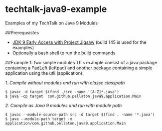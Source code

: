 # techtalk-java9-example
Examples of my TechTalk on Java 9 Modules

##Prerequsistes
* [JDK 9 Early Access with Project Jigsaw](https://jdk9.java.net/jigsaw/) (build 145 is used for the examples)
* Optionally a bash shell to run the build commands

##Example 1: two simple modules
This example consist of a java package containing a PadLeft (leftpad) and another package containing a simple application using the util (application).

*1. Compile without modules and run with classc classpath*
```
$ javac -d target $(find ./src -name '[A-Z]*.java')
$ java -cp target  com.github.pellaton.java9.application.Main
```
  
*2. Compile as Java 9 modules and run with module path*
```
$ javac --module-source-path src -d target $(find . -name '*.java')
$ java --module-path target -m application/com.github.pellaton.java9.application.Main
```

